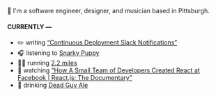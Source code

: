 👋 I'm a software engineer, designer, and musician based in Pittsburgh.

#### CURRENTLY —

* ✏️ writing [“Continuous Deployment Slack Notifications”](https://www.amoscato.com/journal/slack-deploy-notifications/)
* 🎧 listening to [Snarky Puppy](https://www.last.fm/music/Snarky+Puppy/_/Ready+Wednesday+-+2020+Remaster)
* 🏃‍♂️ running [2.2 miles](https://www.strava.com/activities/10866609170)
* 🍿 watching [“How A Small Team of Developers Created React at Facebook | React.js: The Documentary”](https://youtu.be/8pDqJVdNa44)
* 🍺 drinking [Dead Guy Ale](https://untappd.com/user/namoscato/checkin/1356883986)
